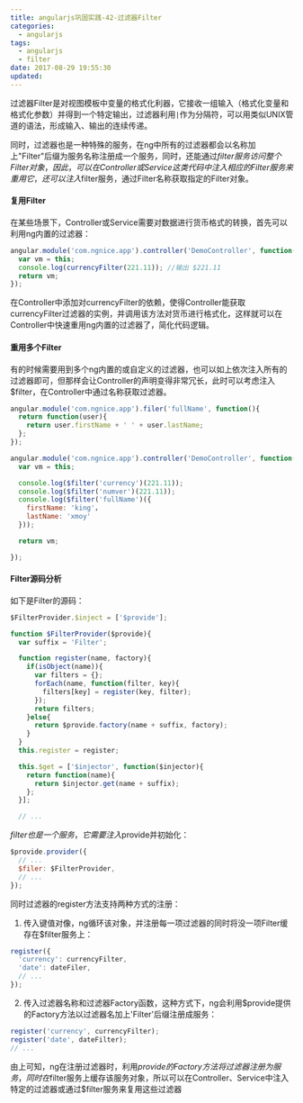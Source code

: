 ```yaml
---
title: angularjs巩固实践-42-过滤器Filter
categories:
  - angularjs
tags:
  - angularjs
  - filter
date: 2017-08-29 19:55:30
updated:
---
```


过滤器Filter是对视图模板中变量的格式化利器，它接收一组输入（格式化变量和格式化参数）并得到一个特定输出，过滤器利用`|`作为分隔符，可以用类似UNIX管道的语法，形成输入、输出的连续传递。

同时，过滤器也是一种特殊的服务，在ng中所有的过滤器都会以名称加上"Filter"后缀为服务名称注册成一个服务，同时，还能通过$filter服务访问整个Filter对象，因此，可以在Controller或Service这类代码中注入相应的Filter服务来重用它，还可以注入$filter服务，通过Filter名称获取指定的Filter对象。

#### 复用Filter
在某些场景下，Controller或Service需要对数据进行货币格式的转换，首先可以利用ng内置的过滤器：
```js
angular.module('com.ngnice.app').controller('DemoController', function(currencyFilter){
  var vm = this;
  console.log(currencyFilter(221.11)); //输出 $221.11
  return vm;
});
```
在Controller中添加对currencyFilter的依赖，使得Controller能获取currencyFilter过滤器的实例，并调用该方法对货币进行格式化，这样就可以在Controller中快速重用ng内置的过滤器了，简化代码逻辑。

#### 重用多个Filter
有的时候需要用到多个ng内置的或自定义的过滤器，也可以如上依次注入所有的过滤器即可，但那样会让Controller的声明变得非常冗长，此时可以考虑注入$filter，在Controller中通过名称获取过滤器。
```js
angular.module('com.ngnice.app').filer('fullName', function(){
  return function(user){
    return user.firstName + ' ' + user.lastName;
  };
});

angular.module('com.ngnice.app').controller('DemoController', function($filter){
  var vm = this;

  console.log($filter('currency')(221.11));
  console.log($filter('numver')(221.11));
  console.log($filter('fullName')({
    firstName: 'king'，
    lastName: 'xmoy'
  }));

  return vm;

});
```

#### Filter源码分析
如下是Filter的源码：
```js
$FilterProvider.$inject = ['$provide'];

function $FilterProvider($provide){
  var suffix = 'Filter';

  function register(name, factory){
    if(isObject(name)){
      var filters = {};
      forEach(name, function(filter, key){
        filters[key] = register(key, filter);
      });
      return filters;
    }else{
      return $provide.factory(name + suffix, factory);
    }
  }
  this.register = register;

  this.$get = ['$injector', function($injector){
    return function(name){
      return $injector.get(name + suffix);
    };
  }];

  // ...
```
$filter也是一个服务，它需要注入$provide并初始化：
```js
$provide.provider({
  // ...
  $filer: $FilterProvider,
  // ...
});
```
同时过滤器的register方法支持两种方式的注册：
1. 传入键值对像，ng循环该对象，并注册每一项过滤器的同时将没一项Filter缓存在$filter服务上：
```js
register({
  'currency': currencyFilter,
  'date': dateFiler,
  // ...
});
```
2. 传入过滤器名称和过滤器Factory函数，这种方式下，ng会利用$provide提供的Factory方法以过滤器名加上'Filter'后缀注册成服务：
```js
register('currency', currencyFilter);
register('date', dateFilter);
// ...
```

由上可知，ng在注册过滤器时，利用$provide的Factory方法将过滤器注册为服务，同时在$filter服务上缓存该服务对象，所以可以在Controller、Service中注入特定的过滤器或通过$filter服务来复用这些过滤器